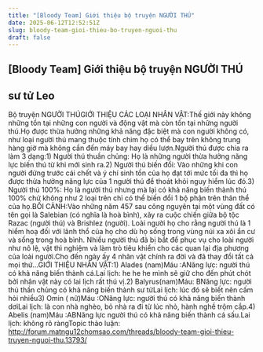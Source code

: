 ```yaml
---
title: "[Bloody Team] Giới thiệu bộ truyện NGƯỜI THÚ"
date: 2025-06-12T12:52:51Z
slug: bloody-team-gioi-thieu-bo-truyen-nguoi-thu
draft: false
---
```


## [Bloody Team] Giới thiệu bộ truyện NGƯỜI THÚ

## sư tử Leo

Bộ truyện NGƯỜI THÚGIỚI THIỆU CÁC LOẠI NHÂN VẬT:Thế giới này không những tồn tại những con người và động vật mà còn tồn tại những người thú.Họ được thừa hưởng những khả năng đặc biệt mà con người không có, như loại người thú mang thuộc tính chim họ có thể bay trên không trung hàng giờ mà không cần đến máy bay hay diều lượn.Người thú được chia ra làm 3 dạng:1) Người thú thuần chủng: Họ là những người thừa hưởng năng lực biến thú từ khi mới sinh ra.2) Người thú biến đổi: Vào những khi con người đứng trước cái chết và ý chí sinh tồn của họ đạt tới mức tối đa thì họ được thừa hưởng năng lực của 1 người thú để thoát khỏi nguy hiểm lúc đó.3) Người thú 100%: Họ là người thú nhưng mà lại có khả năng biến thành thú 100% chứ không như 2 loại trên chỉ có thể biến đổi 1 bộ phận trên thân thể của họ.BỐI CẢNH:Vào những năm 457 sau công nguyên tại một vùng đất có tên gọi là Salebian (có nghĩa là hoà bình), xãy ra cuộc chiến giữa bộ tộc Razac (người thú) và Brishlez (người). Loài người họ cho rằng người thú là 1 hiểm hoạ đối với lãnh thổ của họ cho dù họ sống trong vùng núi xa xôi ẩn cư và sống trong hoà bình. Nhiều người thú đã bị bắt để phục vụ cho loài người như nô lệ, vật thì nghiệm và làm trò tiêu khiển cho các quan lại địa phương của loài người.Cho đến ngày ấy 4 nhân vật chính ra đời và đã thay đổi tất cả mọi thứ...GIỚI THIỆU NHÂN VẬT:1) Alades (nam)Máu :ANăng lực: người thú có khả năng biến thành cá.Lai lịch: he he he mình sẽ giữ cho đến phút chót bởi nhân vật này có lai lịch rất thú vị.2) Balyrus(nam)Máu: BNăng lực: người thú thần chủng có khả năng biến thành sư tửLai lịch: lúc đó sẽ biết nên cấm hỏi nhiều3) Omin ( nữ)Máu :ONăng lực: người thú có khả năng biến thành dơiLai lịch: là con nhà nghèo, bỏ nhà ra đi từ lúc nhỏ, hành nghề trộm cắp.4) Abelis (nam)Máu :ABNăng lực người thú có khả năng biến thành cá sấu.Lai lịch: không rõ ràngTopic thảo luận: http://forum.matngu12chomsao.com/threads/bloody-team-gioi-thieu-truyen-nguoi-thu.13793/